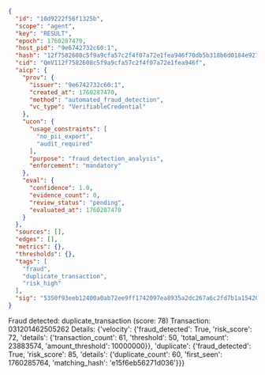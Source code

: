 ```json
{
  "id": "10d9222f56f1325b",
  "scope": "agent",
  "key": "RESULT",
  "epoch": 1760287470,
  "host_pid": "9e6742732c60:1",
  "hash": "12f7582608c5f9a9cfa57c2f4f07a72e1fea946f70db5b318b6d0184e927ecbc",
  "cid": "QmV112f7582608c5f9a9cfa57c2f4f07a72e1fea946f",
  "aicp": {
    "prov": {
      "issuer": "9e6742732c60:1",
      "created_at": 1760287470,
      "method": "automated_fraud_detection",
      "vc_type": "VerifiableCredential"
    },
    "ucon": {
      "usage_constraints": [
        "no_pii_export",
        "audit_required"
      ],
      "purpose": "fraud_detection_analysis",
      "enforcement": "mandatory"
    },
    "eval": {
      "confidence": 1.0,
      "evidence_count": 0,
      "review_status": "pending",
      "evaluated_at": 1760287470
    }
  },
  "sources": [],
  "edges": [],
  "metrics": {},
  "thresholds": {},
  "tags": [
    "fraud",
    "duplicate_transaction",
    "risk_high"
  ],
  "sig": "5350f93eeb12400a0ab72ee9ff1742097ea8935a2dc267a6c2fd7b1a15420754"
}
```

Fraud detected: duplicate_transaction (score: 78)
Transaction: 031201462505262
Details: {'velocity': {'fraud_detected': True, 'risk_score': 72, 'details': {'transaction_count': 61, 'threshold': 50, 'total_amount': 23883574, 'amount_threshold': 10000000}}, 'duplicate': {'fraud_detected': True, 'risk_score': 85, 'details': {'duplicate_count': 60, 'first_seen': 1760285764, 'matching_hash': 'e15f6eb56271d036'}}}